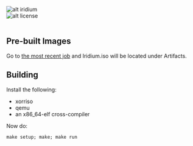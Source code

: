 ![alt iridium](https://raw.githubusercontent.com/IridiumProject/IridiumOS/main/.github/iridium.png)<br>
![alt license](https://img.shields.io/github/license/IridiumProject/IridiumOS?style=for-the-badge)<br><br>

## Pre-built Images
Go to [the most recent job](https://github.com/IridiumProject/IridiumOS/actions) and Iridium.iso will be located under Artifacts.

## Building
Install the following:
- xorriso
- qemu
- an x86_64-elf cross-compiler<br>

Now do:

``make setup; make; make run``
